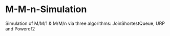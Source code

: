 # M-M-n-Simulation
Simulation of M/M/1 &amp; M/M/n via three algorithms: JoinShortestQueue, URP and Powerof2
